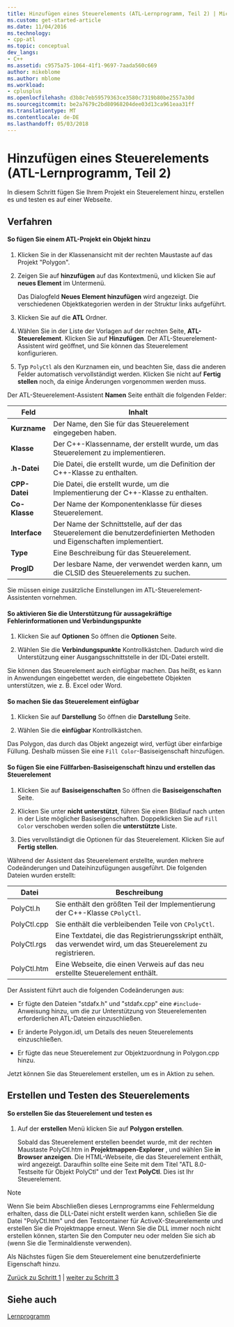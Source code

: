 ```yaml
---
title: Hinzufügen eines Steuerelements (ATL-Lernprogramm, Teil 2) | Microsoft Docs
ms.custom: get-started-article
ms.date: 11/04/2016
ms.technology:
- cpp-atl
ms.topic: conceptual
dev_langs:
- C++
ms.assetid: c9575a75-1064-41f1-9697-7aada560c669
author: mikeblome
ms.author: mblome
ms.workload:
- cplusplus
ms.openlocfilehash: d3b8c7eb59579363ce3580c7319b80be2557a30d
ms.sourcegitcommit: be2a7679c2bd80968204dee03d13ca961eaa31ff
ms.translationtype: MT
ms.contentlocale: de-DE
ms.lasthandoff: 05/03/2018
---
```

# <a name="adding-a-control-atl-tutorial-part-2"></a>Hinzufügen eines Steuerelements (ATL-Lernprogramm, Teil 2)
In diesem Schritt fügen Sie Ihrem Projekt ein Steuerelement hinzu, erstellen es und testen es auf einer Webseite.  
  
## <a name="procedures"></a>Verfahren  
  
#### <a name="to-add-an-object-to-an-atl-project"></a>So fügen Sie einem ATL-Projekt ein Objekt hinzu  
  
1.  Klicken Sie in der Klassenansicht mit der rechten Maustaste auf das Projekt "Polygon".  
  
2.  Zeigen Sie auf **hinzufügen** auf das Kontextmenü, und klicken Sie auf **neues Element** im Untermenü.  
  
     Das Dialogfeld **Neues Element hinzufügen** wird angezeigt. Die verschiedenen Objektkategorien werden in der Struktur links aufgeführt.  
  
3.  Klicken Sie auf die **ATL** Ordner.  
  
4.  Wählen Sie in der Liste der Vorlagen auf der rechten Seite, **ATL-Steuerelement**. Klicken Sie auf **Hinzufügen**. Der ATL-Steuerelement-Assistent wird geöffnet, und Sie können das Steuerelement konfigurieren.  
  
5.  Typ `PolyCtl` als den Kurznamen ein, und beachten Sie, dass die anderen Felder automatisch vervollständigt werden. Klicken Sie nicht auf **Fertig stellen** noch, da einige Änderungen vorgenommen werden muss.  
  
 Der ATL-Steuerelement-Assistent **Namen** Seite enthält die folgenden Felder:  
  
|Feld|Inhalt|  
|-----------|--------------|  
|**Kurzname**|Der Name, den Sie für das Steuerelement eingegeben haben.|  
|**Klasse**|Der C++-Klassenname, der erstellt wurde, um das Steuerelement zu implementieren.|  
|**.h-Datei**|Die Datei, die erstellt wurde, um die Definition der C++-Klasse zu enthalten.|  
|**CPP-Datei**|Die Datei, die erstellt wurde, um die Implementierung der C++-Klasse zu enthalten.|  
|**Co-Klasse**|Der Name der Komponentenklasse für dieses Steuerelement.|  
|**Interface**|Der Name der Schnittstelle, auf der das Steuerelement die benutzerdefinierten Methoden und Eigenschaften implementiert.|  
|**Type**|Eine Beschreibung für das Steuerelement.|  
|**ProgID**|Der lesbare Name, der verwendet werden kann, um die CLSID des Steuerelements zu suchen.|  
  
 Sie müssen einige zusätzliche Einstellungen im ATL-Steuerelement-Assistenten vornehmen.  
  
#### <a name="to-enable-support-for-rich-error-information-and-connection-points"></a>So aktivieren Sie die Unterstützung für aussagekräftige Fehlerinformationen und Verbindungspunkte  
  
1.  Klicken Sie auf **Optionen** So öffnen die **Optionen** Seite.  
  
2.  Wählen Sie die **Verbindungspunkte** Kontrollkästchen. Dadurch wird die Unterstützung einer Ausgangsschnittstelle in der IDL-Datei erstellt.  
  
 Sie können das Steuerelement auch einfügbar machen. Das heißt, es kann in Anwendungen eingebettet werden, die eingebettete Objekten unterstützen, wie z. B. Excel oder Word.  
  
#### <a name="to-make-the-control-insertable"></a>So machen Sie das Steuerelement einfügbar  
  
1.  Klicken Sie auf **Darstellung** So öffnen die **Darstellung** Seite.  
  
2.  Wählen Sie die **einfügbar** Kontrollkästchen.  
  
 Das Polygon, das durch das Objekt angezeigt wird, verfügt über einfarbige Füllung. Deshalb müssen Sie eine `Fill Color`-Basiseigenschaft hinzufügen.  
  
#### <a name="to-add-a-fill-color-stock-property-and-create-the-control"></a>So fügen Sie eine Füllfarben-Basiseigenschaft hinzu und erstellen das Steuerelement  
  
1.  Klicken Sie auf **Basiseigenschaften** So öffnen die **Basiseigenschaften** Seite.  
  
2.  Klicken Sie unter **nicht unterstützt**, führen Sie einen Bildlauf nach unten in der Liste möglicher Basiseigenschaften. Doppelklicken Sie auf `Fill Color` verschoben werden sollen die **unterstützte** Liste.  
  
3.  Dies vervollständigt die Optionen für das Steuerelement. Klicken Sie auf **Fertig stellen**.  
  
 Während der Assistent das Steuerelement erstellte, wurden mehrere Codeänderungen und Dateihinzufügungen ausgeführt. Die folgenden Dateien wurden erstellt:  
  
|Datei|Beschreibung|  
|----------|-----------------|  
|PolyCtl.h|Sie enthält den größten Teil der Implementierung der C++-Klasse `CPolyCtl`.|  
|PolyCtl.cpp|Sie enthält die verbleibenden Teile von `CPolyCtl`.|  
|PolyCtl.rgs|Eine Textdatei, die das Registrierungsskript enthält, das verwendet wird, um das Steuerelement zu registrieren.|  
|PolyCtl.htm|Eine Webseite, die einen Verweis auf das neu erstellte Steuerelement enthält.|  
  
 Der Assistent führt auch die folgenden Codeänderungen aus:  
  
-   Er fügte den Dateien "stdafx.h" und "stdafx.cpp" eine `#include`-Anweisung hinzu, um die zur Unterstützung von Steuerelementen erforderlichen ATL-Dateien einzuschließen.  
  
-   Er änderte Polygon.idl, um Details des neuen Steuerelements einzuschließen.  
  
-   Er fügte das neue Steuerelement zur Objektzuordnung in Polygon.cpp hinzu.  
  
 Jetzt können Sie das Steuerelement erstellen, um es in Aktion zu sehen.  
  
## <a name="building-and-testing-the-control"></a>Erstellen und Testen des Steuerelements  
  
#### <a name="to-build-and-test-the-control"></a>So erstellen Sie das Steuerelement und testen es  
  
1.  Auf der **erstellen** Menü klicken Sie auf **Polygon erstellen**.  
  
     Sobald das Steuerelement erstellen beendet wurde, mit der rechten Maustaste PolyCtl.htm in **Projektmappen-Explorer** , und wählen Sie **in Browser anzeigen**. Die HTML-Webseite, die das Steuerelement enthält, wird angezeigt. Daraufhin sollte eine Seite mit dem Titel "ATL 8.0-Testseite für Objekt PolyCtl" und der Text **PolyCtl**. Dies ist Ihr Steuerelement.  
  
> [!NOTE]
>  Wenn Sie beim Abschließen dieses Lernprogramms eine Fehlermeldung erhalten, dass die DLL-Datei nicht erstellt werden kann, schließen Sie die Datei "PolyCtl.htm" und den Testcontainer für ActiveX-Steuerelemente und erstellen Sie die Projektmappe erneut. Wenn Sie die DLL immer noch nicht erstellen können, starten Sie den Computer neu oder melden Sie sich ab (wenn Sie die Terminaldienste verwenden).  
  
 Als Nächstes fügen Sie dem Steuerelement eine benutzerdefinierte Eigenschaft hinzu.  
  
 [Zurück zu Schritt 1](../atl/creating-the-project-atl-tutorial-part-1.md) &#124; [weiter zu Schritt 3](../atl/adding-a-property-to-the-control-atl-tutorial-part-3.md)  
  
## <a name="see-also"></a>Siehe auch  
 [Lernprogramm](../atl/active-template-library-atl-tutorial.md)

